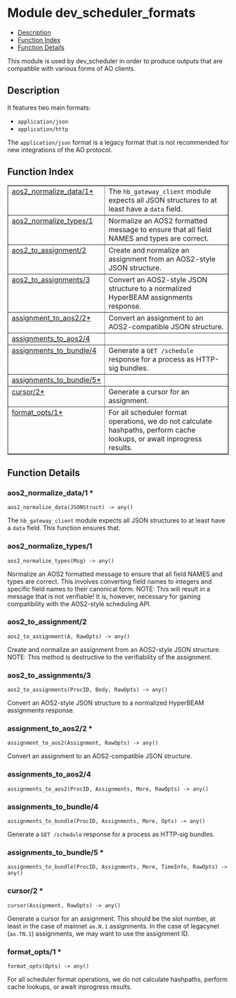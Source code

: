 

# Module dev_scheduler_formats
* [Description](#description)
* [Function Index](#index)
* [Function Details](#functions)

This module is used by dev_scheduler in order to produce outputs that
are compatible with various forms of AO clients.

<a name="description"></a>

## Description

It features two main formats:

- `application/json`
- `application/http`

The `application/json` format is a legacy format that is not recommended for
new integrations of the AO protocol.<a name="index"></a>

## Function Index


<table width="100%" border="1" cellspacing="0" cellpadding="2" summary="function index"><tr><td valign="top"><a href="#aos2_normalize_data-1">aos2_normalize_data/1*</a></td><td>The <code>hb_gateway_client</code> module expects all JSON structures to at least
have a <code>data</code> field.</td></tr><tr><td valign="top"><a href="#aos2_normalize_types-1">aos2_normalize_types/1</a></td><td>Normalize an AOS2 formatted message to ensure that all field NAMES and
types are correct.</td></tr><tr><td valign="top"><a href="#aos2_to_assignment-2">aos2_to_assignment/2</a></td><td>Create and normalize an assignment from an AOS2-style JSON structure.</td></tr><tr><td valign="top"><a href="#aos2_to_assignments-3">aos2_to_assignments/3</a></td><td>Convert an AOS2-style JSON structure to a normalized HyperBEAM
assignments response.</td></tr><tr><td valign="top"><a href="#assignment_to_aos2-2">assignment_to_aos2/2*</a></td><td>Convert an assignment to an AOS2-compatible JSON structure.</td></tr><tr><td valign="top"><a href="#assignments_to_aos2-4">assignments_to_aos2/4</a></td><td></td></tr><tr><td valign="top"><a href="#assignments_to_bundle-4">assignments_to_bundle/4</a></td><td>Generate a <code>GET /schedule</code> response for a process as HTTP-sig bundles.</td></tr><tr><td valign="top"><a href="#assignments_to_bundle-5">assignments_to_bundle/5*</a></td><td></td></tr><tr><td valign="top"><a href="#cursor-2">cursor/2*</a></td><td>Generate a cursor for an assignment.</td></tr><tr><td valign="top"><a href="#format_opts-1">format_opts/1*</a></td><td>For all scheduler format operations, we do not calculate hashpaths,
perform cache lookups, or await inprogress results.</td></tr></table>


<a name="functions"></a>

## Function Details

<a name="aos2_normalize_data-1"></a>

### aos2_normalize_data/1 *

`aos2_normalize_data(JSONStruct) -> any()`

The `hb_gateway_client` module expects all JSON structures to at least
have a `data` field. This function ensures that.

<a name="aos2_normalize_types-1"></a>

### aos2_normalize_types/1

`aos2_normalize_types(Msg) -> any()`

Normalize an AOS2 formatted message to ensure that all field NAMES and
types are correct. This involves converting field names to integers and
specific field names to their canonical form.
NOTE: This will result in a message that is not verifiable! It is, however,
necessary for gaining compatibility with the AOS2-style scheduling API.

<a name="aos2_to_assignment-2"></a>

### aos2_to_assignment/2

`aos2_to_assignment(A, RawOpts) -> any()`

Create and normalize an assignment from an AOS2-style JSON structure.
NOTE: This method is destructive to the verifiability of the assignment.

<a name="aos2_to_assignments-3"></a>

### aos2_to_assignments/3

`aos2_to_assignments(ProcID, Body, RawOpts) -> any()`

Convert an AOS2-style JSON structure to a normalized HyperBEAM
assignments response.

<a name="assignment_to_aos2-2"></a>

### assignment_to_aos2/2 *

`assignment_to_aos2(Assignment, RawOpts) -> any()`

Convert an assignment to an AOS2-compatible JSON structure.

<a name="assignments_to_aos2-4"></a>

### assignments_to_aos2/4

`assignments_to_aos2(ProcID, Assignments, More, RawOpts) -> any()`

<a name="assignments_to_bundle-4"></a>

### assignments_to_bundle/4

`assignments_to_bundle(ProcID, Assignments, More, Opts) -> any()`

Generate a `GET /schedule` response for a process as HTTP-sig bundles.

<a name="assignments_to_bundle-5"></a>

### assignments_to_bundle/5 *

`assignments_to_bundle(ProcID, Assignments, More, TimeInfo, RawOpts) -> any()`

<a name="cursor-2"></a>

### cursor/2 *

`cursor(Assignment, RawOpts) -> any()`

Generate a cursor for an assignment. This should be the slot number, at
least in the case of mainnet `ao.N.1` assignments. In the case of legacynet
(`ao.TN.1`) assignments, we may want to use the assignment ID.

<a name="format_opts-1"></a>

### format_opts/1 *

`format_opts(Opts) -> any()`

For all scheduler format operations, we do not calculate hashpaths,
perform cache lookups, or await inprogress results.

